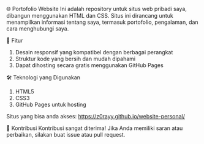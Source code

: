 🌐 Portofolio Website
Ini adalah repository untuk situs web pribadi saya, dibangun menggunakan HTML dan CSS. Situs ini dirancang untuk menampilkan informasi tentang saya, termasuk portofolio, pengalaman, dan cara menghubungi saya.

🚀 Fitur
1. Desain responsif yang kompatibel dengan berbagai perangkat
2. Struktur kode yang bersih dan mudah dipahami
3. Dapat dihosting secara gratis menggunakan GitHub Pages

🛠️ Teknologi yang Digunakan
1. HTML5
2. CSS3
3. GitHub Pages untuk hosting

Situs yang bisa anda akses: https://z0rayy.github.io/website-personal/

🙌 Kontribusi
Kontribusi sangat diterima! Jika Anda memiliki saran atau perbaikan, silakan buat issue atau pull request.
